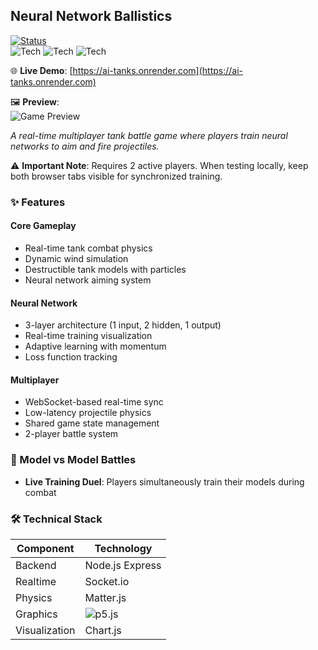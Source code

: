 ## Neural Network Ballistics  
[![Status](https://img.shields.io/badge/status-prototype-blueviolet)](https://ai-tanks.onrender.com)  
![Tech](https://img.shields.io/badge/-Node.js-339933) ![Tech](https://img.shields.io/badge/-Socket.io-010101) ![Tech](https://img.shields.io/badge/-p5.js-ED225D)  

🌐 **Live Demo**: [https://ai-tanks.onrender.com](https://ai-tanks.onrender.com)  

🖼️ **Preview**:  
![Game Preview](https://cdn.glitch.global/79283f6f-ef1e-4285-822b-eaefe68c462e/t.png)  

*A real-time multiplayer tank battle game where players train neural networks to aim and fire projectiles.*  

⚠️ **Important Note**: Requires 2 active players. When testing locally, keep both browser tabs visible for synchronized training.  

### ✨ Features  

#### Core Gameplay  
- Real-time tank combat physics  
- Dynamic wind simulation  
- Destructible tank models with particles  
- Neural network aiming system  

#### Neural Network  
- 3-layer architecture (1 input, 2 hidden, 1 output)  
- Real-time training visualization  
- Adaptive learning with momentum  
- Loss function tracking  

#### Multiplayer  
- WebSocket-based real-time sync  
- Low-latency projectile physics  
- Shared game state management  
- 2-player battle system  

### 🤖 Model vs Model Battles  
- **Live Training Duel**: Players simultaneously train their models during combat  

### 🛠️ Technical Stack  
| Component       | Technology                          |
|-----------------|-------------------------------------|
| Backend        | Node.js Express |
| Realtime       | Socket.io |
| Physics        | Matter.js |
| Graphics       | ![p5.js](https://img.shields.io/badge/-p5.js-ED225D) |
| Visualization  | Chart.js |

